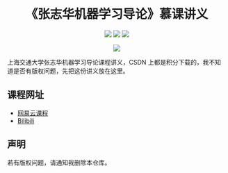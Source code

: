 <h1 align="center">《张志华机器学习导论》慕课讲义</h1>
<p align="center">
  <a href="https://study.163.com/course/courseMain.htm?courseId=1694003"><img src="https://img.shields.io/badge/%E7%BD%91%E6%98%93%E4%BA%91%E8%AF%BE%E5%A0%82-%E5%9C%A8%E7%BA%BF%E8%A7%82%E7%9C%8B-ff3f29"/></a>
  <a href="https://www.bilibili.com/video/av28148968"><img src="https://img.shields.io/badge/Bilibili-av28148968-ff69b4"/></a>
  <a href="https://gitee.com/zjuguo/MachineLearningLectureNotes"><img src="https://img.shields.io/badge/Gitee-%E5%9B%BD%E5%86%85%E9%95%9C%E5%83%8F-dd0000"/></a>
</p>
<p align="center">
  <img src="https://img.shields.io/github/repo-size/ZJUGuoShuai/MachineLearningLectureNotes?label=%E4%BB%93%E5%BA%93%E5%A4%A7%E5%B0%8F"/>
</p>

上海交通大学张志华机器学习导论课程讲义，CSDN 上都是积分下载的，我不知道是否有版权问题，先把这份讲义放在这里。

## 课程网址
- [网易云课程](https://study.163.com/course/courseMain.htm?courseId=1694003)
- [Bilibili](https://www.bilibili.com/video/av28148968)

## 声明
若有版权问题，请通知我删除本仓库。
